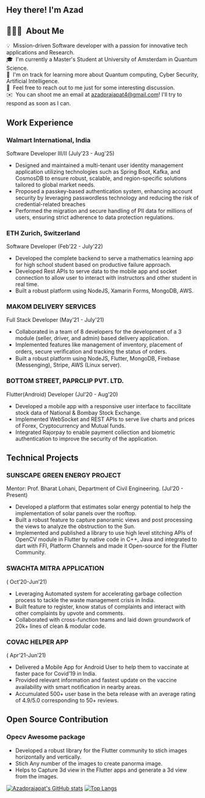  <h2>Hey there! I'm Azad</h2>

## 👨🏻‍💻 &nbsp;About Me

💡 &nbsp;Mission-driven Software developer with a passion for innovative tech applications and Research.  
🎓 &nbsp;I'm currently a Master's Student at University of Amsterdam in Quantum Science.  
🌱 &nbsp;I'm on track for learning more about Quantum computing, Cyber Security, Artificial Intelligence.  
💬 &nbsp;Feel free to reach out to me just for some interesting discussion.  
✉️ &nbsp;You can shoot me an email at azadprajapat4@gmail.com! I'll try to respond as soon as I can.  
 
## Work Experience
### Walmart International, India
Software Developer III/II
(July’23 - Aug'25)
- Designed and maintained a multi-tenant user identity management application utilizing technologies such as Spring Boot, Kafka, and
CosmosDB to ensure robust, scalable, and region-specific solutions tailored to global market needs.
- Proposed a passkey-based authentication system, enhancing account security by leveraging passwordless technology and reducing the risk of
credential-related breaches
- Performed the migration and secure handling of PII data for millions of users, ensuring strict adherence to data protection regulations.



### ETH Zurich, Switzerland
Software Developer
(Feb’22 - July'22)
- Developed the complete backend to serve a mathematics learning app for high school student based on productive failure approach.
- Developed Rest APIs to serve data to the mobile app and socket connection to allow user to interact with instructors and other student in real time.
- Built a robust platform using NodeJS, Xamarin Forms, MongoDB, AWS.
### MAKOM DELIVERY SERVICES
Full Stack Developer
(May’21 - July'21)
- Collaborated in a team of 8 developers for the development of a 3 module (seller, driver, and admin) based delivery application.
- Implemented features like management of inventory, placement of orders, secure veriﬁcation and tracking the status of orders.
- Built a robust platform using NodeJS, Flutter, MongoDB, Firebase (Messenging), Stripe, AWS (Linux server).

### BOTTOM STREET, PAPRCLIP PVT. LTD.
Flutter(Android) Developer
(Jul’20 - Aug’20)
- Developed a mobile app with a responsive user interface to faccilitate stock data of National & Bombay Stock Exchange.
- Implemented WebSocket and REST APIs to serve live charts and prices of Forex, Cryptocurrency and Mutual funds.
- Integrated Rajorpay to enable payment collection and biometric authentication to improve the security of the application.

## Technical Projects
### SUNSCAPE GREEN ENERGY PROJECT
Mentor: Prof. Bharat Lohani, Department of Civil Engineering.
(Jul’20 - Present)
- Developed a platform that estimates solar energy potential to help the implementation of solar panels over the rooftop.
- Built a robust feature to capture panoramic views and post processing the views to analyze the obstruction to the Sun.
- Implemented and published a library to use high level stitching APIs of OpenCV module in Flutter by native code in C++, Java and integrated to dart with FFI, Platform Channels and made it Open-source for the Flutter Community.
### SWACHTA MITRA APPLICATION
( Oct’20-Jun’21)
- Leveraging Automated system for accelerating garbage collection process to tackle the waste management crisis in India.
- Built feature to register, know status of complaints and interact with other complaints by upvote and comments.
- Collaborated with cross-function teams and laid down groundwork of 20k+ lines of clean & modular code.

### COVAC HELPER APP
( Apr’21-Jun’21)
- Delivered a Mobile App for Android User to help them to vaccinate at faster pace for Covid’19 in India.
- Provided relevant information and fastest update on the vaccine availability with smart notiﬁcation in nearby areas.
- Accumulated 500+ user base in the beta release with an average rating of 4.9/5.0 corresponding to 50+ reviews.
## Open Source Contribution
### Opecv Awesome package 
- Developed a robust library for the Flutter community to stich images horizontally and vertically.
- Stich Any number of the images to create panorma image.
- Helps to Capture 3d view in the Flutter apps and generate a 3d view from the images.


[![Azadprajapat's GitHub stats](https://github-readme-stats.vercel.app/api?username=azadprajapat&show_icons=true&include_all_commits=true&count_private=true&theme=outrun)](https://github.com/azadprajapat) [![Top Langs](https://github-readme-stats.vercel.app/api/top-langs/?username=azadprajapat&show_icons=true&include_all_commits=true&count_private=true&theme=outrun)](https://github.com/azadprajapat)
</br>    
<!-- <a href="https://wakatime.com"><img src="https://wakatime.com/share/@azadprajapat/f158159f-24cb-4ba3-a41b-ea84b8602208.png" /></a> 
<a href="https://wakatime.com"><img src="https://wakatime.com/share/@azadprajapat/85745c74-ba28-4ccf-ae6d-19b3b27afeec.png" /></a> -->
